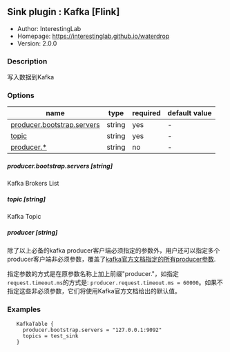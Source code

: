 ## Sink plugin : Kafka [Flink]

* Author: InterestingLab
* Homepage: https://interestinglab.github.io/waterdrop
* Version: 2.0.0

### Description
写入数据到Kafka

### Options

| name | type | required | default value | 
| --- | --- | --- | --- | 
| [producer.bootstrap.servers](#producerbootstrapservers-string) | string | yes | - | 
| [topic](#topic-string) | string | yes | - | 
| [producer.*](#producer-string) | string | no | - | 


##### producer.bootstrap.servers [string]

Kafka Brokers List

##### topic [string]

Kafka Topic

##### producer [string]

除了以上必备的kafka producer客户端必须指定的参数外，用户还可以指定多个producer客户端非必须参数，覆盖了[kafka官方文档指定的所有producer参数](http://kafka.apache.org/documentation.html#producerconfigs).

指定参数的方式是在原参数名称上加上前缀"producer."，如指定`request.timeout.ms`的方式是: `producer.request.timeout.ms = 60000`。如果不指定这些非必须参数，它们将使用Kafka官方文档给出的默认值。


### Examples

```
   KafkaTable {
     producer.bootstrap.servers = "127.0.0.1:9092"
     topics = test_sink
   }
```